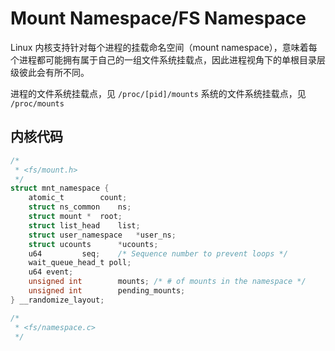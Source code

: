 # Mount Namespace/FS Namespace

Linux 内核支持针对每个进程的挂载命名空间（mount namespace），意味着每个进程都可能拥有属于自己的一组文件系统挂载点，因此进程视角下的单根目录层级彼此会有所不同。

进程的文件系统挂载点，见 `/proc/[pid]/mounts`
系统的文件系统挂载点，见 `/proc/mounts`

## 内核代码

```c
/*
 * <fs/mount.h>
 */
struct mnt_namespace {
	atomic_t		count;
	struct ns_common	ns;
	struct mount *	root;
	struct list_head	list;
	struct user_namespace	*user_ns;
	struct ucounts		*ucounts;
	u64			seq;	/* Sequence number to prevent loops */
	wait_queue_head_t poll;
	u64 event;
	unsigned int		mounts; /* # of mounts in the namespace */
	unsigned int		pending_mounts;
} __randomize_layout;
```

```c
/*
 * <fs/namespace.c>
 */
```
